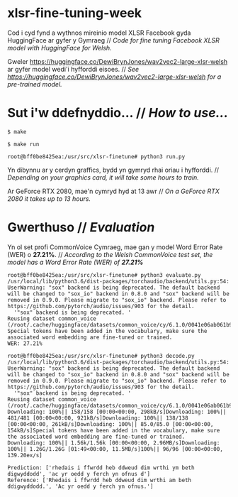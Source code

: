 # xlsr-fine-tuning-week

Cod i cyd fynd a wythnos mireinio model XLSR Facebook gyda HuggingFace ar gyfer y Gymraeg // *Code for fine tuning Facebook XLSR model with HuggingFace for Welsh.*

Gweler https://huggingface.co/DewiBrynJones/wav2vec2-large-xlsr-welsh ar gyfer model wedi'i hyfforddi eisoes. // *See https://huggingface.co/DewiBrynJones/wav2vec2-large-xlsr-welsh for a pre-trained model.*

# Sut i'w ddefnyddio...  // *How to use...*

`$ make`

`$ make run `

`root@bff0be8425ea:/usr/src/xlsr-finetune# python3 run.py`

Yn dibynnu ar y cerdyn graffics, bydd yn gymryd rhai oriau i hyfforddi. // *Depending on your graphics card, it will take some hours to train.* 

Ar GeForce RTX 2080, mae'n cymryd hyd at 13 awr // *On a GeForce RTX 2080 it takes up to 13 hours.* 



# Gwerthuso // *Evaluation*

Yn ol set profi CommonVoice Cymraeg, mae gan y model Word Error Rate (WER) o **27.21%**. // *According to the Welsh CommonVoice test set, the model has a Word Error Rate (WER) of **27.21%***

```
root@bff0be8425ea:/usr/src/xlsr-finetune# python3 evaluate.py                                                                                                         /usr/local/lib/python3.6/dist-packages/torchaudio/backend/utils.py:54: UserWarning: "sox" backend is being deprecated. The default backend will be changed to "sox_io" backend in 0.8.0 and "sox" backend will be removed in 0.9.0. Please migrate to "sox_io" backend. Please refer to https://github.com/pytorch/audio/issues/903 for the detail.
  '"sox" backend is being deprecated. '
Reusing dataset common_voice (/root/.cache/huggingface/datasets/common_voice/cy/6.1.0/0041e06ab061b91d0a23234a2221e87970a19cf3a81b20901474cffffeb7869f)
Special tokens have been added in the vocabulary, make sure the associated word embedding are fine-tuned or trained.
WER: 27.21%
```

```
root@bff0be8425ea:/usr/src/xlsr-finetune# python3 decode.py                                                                                                           /usr/local/lib/python3.6/dist-packages/torchaudio/backend/utils.py:54: UserWarning: "sox" backend is being deprecated. The default backend will be changed to "sox_io" backend in 0.8.0 and "sox" backend will be removed in 0.9.0. Please migrate to "sox_io" backend. Please refer to https://github.com/pytorch/audio/issues/903 for the detail.
  '"sox" backend is being deprecated. '
Reusing dataset common_voice (/root/.cache/huggingface/datasets/common_voice/cy/6.1.0/0041e06ab061b91d0a23234a2221e87970a19cf3a81b20901474cffffeb7869f)
Downloading: 100%|| 158/158 [00:00<00:00, 298kB/s]Downloading: 100%|| 481/481 [00:00<00:00, 921kB/s]Downloading: 100%|| 138/138 [00:00<00:00, 261kB/s]Downloading: 100%|| 85.0/85.0 [00:00<00:00, 154kB/s]Special tokens have been added in the vocabulary, make sure the associated word embedding are fine-tuned or trained.
Downloading: 100%|| 1.56k/1.56k [00:00<00:00, 2.96MB/s]Downloading: 100%|| 1.26G/1.26G [01:49<00:00, 11.5MB/s]100%|| 96/96 [00:00<00:00, 139.20ex/s]

Prediction: ['rhedais i ffwrdd heb ddweud dim wrthi ym beth digwyddodd', 'ac yr oedd y ferch yn ofnus d']
Reference: ['Rhedais i ffwrdd heb ddweud dim wrthi am beth ddigwyddodd.', 'Ac yr oedd y ferch yn ofnus.']

```
